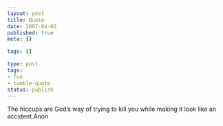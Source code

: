```yaml
---
layout: post
title: Quote
date: 2007-04-02
published: true
meta: {}

tags: []

type: post
tags:
- fun
- tumble-quote
status: publish
---
```

<!-- blockquote  -->The hiccups are God&#8217;s way of trying to kill you while making it look like an accident.<!-- endblockquote  -->Anon
